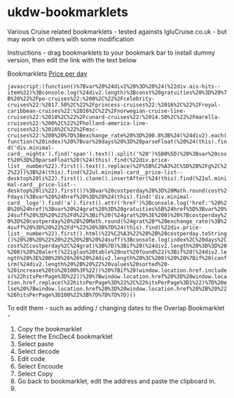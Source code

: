 # ukdw-bookmarklets
Various Cruise related bookmarklets - tested againsts IgluCruise.co.uk - but may work on others with some modification

Instructions - drag bookmarklets to your bookmark bar to install dummy version, then edit the link with the text below

Bookmarklets
[Price per day](https://www.google.com)

```javascript:(function()%7Bvar%20%24div2%20%3D%20%24(%22div.ais-hits--item%22)%3Bconsole.log(%24div2.length)%3Bconst%20gratuities%20%3D%20%7B%20%22%2Fpo-cruises%22:%200%2C%22%2Fcelebrity-cruises%22:%2017.50%2C%22%2Fprincess-cruises%22:%2016%2C%22%2Froyal-caribbean-cruises%22:%2016%2C%22%2Fnorwegian-cruise-line-cruises%22:%2018%2C%22%2Fcunard-cruises%22:%2014.50%2C%22%2Fmarella-cruises%22:%200%2C%22%2Fholland-america-line-cruises%22:%2016%2C%22%2Fmsc-cruises%22:%200%20%7D%3Bexchange_rate%20%3D%200.8%3B%24(%24div2).each(function(%20index)%20%7Bvar%20days%20%3D%20parseFloat(%20%24(this).find('div.minimal-card__nights').find('span').text().split('%20')%5B0%5D)%20%3Bvar%20cost%20%3D%20parseFloat%20(%24(this).find(%22div.price-list__number%22).first().text().replace(%2F%5B%C2%A3%2C%5D%2B%2Fg%2C%22%22))%3B%24(this).find(%22ul.minimal-card__price-list--desktop%20li%22).first().clone().insertAfter(%24(this).find(%22ul.minimal-card__price-list--desktop%20li%22).first())%3Bvar%20costperday%20%3D%20Math.round(cost%2Fdays)%3Bvar%20%24href%20%3D%20%24(this).find('div.minimal-card__logo').find('a').first().attr('href')%3Bconsole.log('href:'%20%2B%20%24href)%3Bvar%20%24grat%20%3D%20gratuities%5B%24href%5D%3Bvar%20%24suff%20%3D%20%22%2Fd%22%3Bif%20(%24grat%20%3E%200)%20%7Bcostperday%20%3D%20costperday%20%2B%20Math.round(%24grat%20*%20exchange_rate)%3B%24suff%20%3D%20%22%2Fd*%22%20%3B%7D%24(this).find(%22div.price-list__number%22).first().html(%22%C2%A3%22%20%2B%20costperday.toString()%20%2B%20%22%20%22%20%2B%20%24suff)%3Bconsole.log(index%2C%20days%2Ccost%2Ccostperday%2C%24grat)%3B%7D)%3Bif%20(%24div2.length%20%3D%3D%20%200)%20%20alert(%22igloo%20table%20not%20found%22)%3Bif%20(%24div2.length%20%3E%200%20%26%26%20%24div2.length%20%3C%200)%20%20%7Bif%20(confirm(%24div2.length%20%2B%20%22%20values%20sorted%20-%20increase%20to%20100%3F%22))%20%7Bif%20(window.location.href.includes(%22hitsPerPage%3D%22))%20%7Bwindow.location.href%20%3D%20window.location.href.replace(%22hitsPerPage%3D%22%2C%22hitsPerPage%3D1%22)%7D%20else%20%7Bwindow.location.href%20%3D%20window.location.href%20%2B%20%22%26hitsPerPage%3D100%22%3B%7D%7D%7D%7D)()```


To edit them - such as adding / changing dates to the Overlap Bookmarklet - 
  1. Copy the bookmarklet
  2. Select the EncDec4 bookmarklet
  3. Select paste
  4. Select decode
  5. Edit code
  6. Select Encoude
  7. Select Copy
  8. Go back to bookmarklet, edit the address and paste the clipboard in.
  9. 

